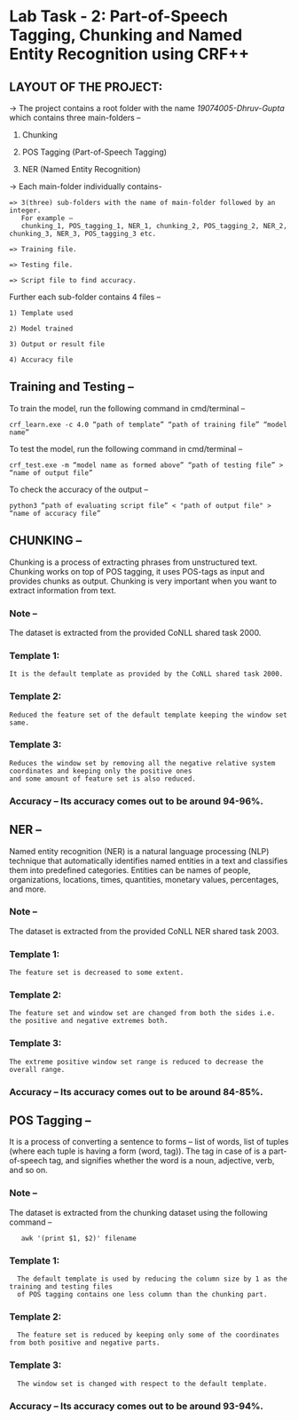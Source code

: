 # Lab Task - 2: Part-of-Speech Tagging, Chunking and Named Entity Recognition using CRF++

## LAYOUT OF THE PROJECT: 
  
  -> The project contains a root folder with the name *19074005-Dhruv-Gupta* which contains three 
     main-folders – 
  
  1) Chunking
  
  2) POS Tagging (Part-of-Speech Tagging)
  
  3) NER (Named Entity Recognition)
  
  -> Each main-folder individually contains- 
  
    => 3(three) sub-folders with the name of main-folder followed by an integer.
       For example – 
       chunking_1, POS_tagging_1, NER_1, chunking_2, POS_tagging_2, NER_2, chunking_3, NER_3, POS_tagging_3 etc.
       
    => Training file.
    
    => Testing file.
    
    => Script file to find accuracy.
  
  Further each sub-folder contains 4 files –
  
    1) Template used
    
    2) Model trained
    
    3) Output or result file
    
    4) Accuracy file
    
 ## Training and Testing – 
 
  To train the model, run the following command in cmd/terminal –
  
    crf_learn.exe -c 4.0 “path of template” “path of training file” “model name”
    
  To test the model, run the following command in cmd/terminal –
  
    crf_test.exe -m “model name as formed above” “path of testing file” > “name of output file”
    
  To check the accuracy of the output –
  
    python3 “path of evaluating script file” < "path of output file" > “name of accuracy file”
    
## CHUNKING – 
  Chunking is a process of extracting phrases from unstructured text. Chunking works on top of POS tagging,
  it uses POS-tags as input and provides chunks as output. Chunking is very important when you want to extract information from text.
  
  ### Note – 
  
  The dataset is extracted from the provided CoNLL shared task 2000.
  
   ### Template 1:

    It is the default template as provided by the CoNLL shared task 2000.
    
   ### Template 2:
    
    Reduced the feature set of the default template keeping the window set same.
    
   ### Template 3:
    
    Reduces the window set by removing all the negative relative system coordinates and keeping only the positive ones 
    and some amount of feature set is also reduced.
    
   ### Accuracy – Its accuracy comes out to be around 94-96%.

  ## NER –
  Named entity recognition (NER) is a natural language processing (NLP) technique that automatically identifies 
  named entities in a text and classifies them into predefined categories. 
  Entities can be names of people, organizations, locations, times, quantities, monetary values, percentages, and more.

  ### Note – 
  
  The dataset is extracted from the provided CoNLL NER shared task 2003.
  
   ### Template 1:
    
    The feature set is decreased to some extent.
    
   ### Template 2:
    
    The feature set and window set are changed from both the sides i.e. the positive and negative extremes both.
    
   ### Template 3:
    
    The extreme positive window set range is reduced to decrease the overall range.
    
   ### Accuracy – Its accuracy comes out to be around 84-85%.
    
  ## POS Tagging – 
  It is a process of converting a sentence to forms – list of words, list of tuples (where each tuple is having a form (word, tag)). 
  The tag in case of is a part-of-speech tag, and signifies whether the word is a noun, adjective, verb, and so on.
  
  ### Note – 
  
  The dataset is extracted from the chunking dataset using the following command – 
        
       awk '(print $1, $2)' filename
                
    
   ### Template 1:
      
      The default template is used by reducing the column size by 1 as the training and testing files 
      of POS tagging contains one less column than the chunking part.
    
   ### Template 2:
      
      The feature set is reduced by keeping only some of the coordinates from both positive and negative parts.
    
   ### Template 3:
      
      The window set is changed with respect to the default template.
   
   ### Accuracy – Its accuracy comes out to be around 93-94%.

